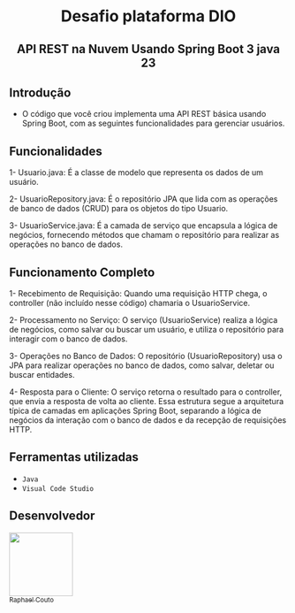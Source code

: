 <h1 align="center"> Desafio plataforma DIO </h1>
<h2 align="center"> API REST na Nuvem Usando Spring Boot 3 java 23 </h2>

## Introdução
- O código que você criou implementa uma API REST básica usando Spring Boot, com as seguintes funcionalidades para gerenciar usuários.

## Funcionalidades
1- Usuario.java: É a classe de modelo que representa os dados de um usuário.

2- UsuarioRepository.java: É o repositório JPA que lida com as operações de banco de dados (CRUD) para os objetos do tipo Usuario.

3- UsuarioService.java: É a camada de serviço que encapsula a lógica de negócios, fornecendo métodos que chamam o repositório para realizar as operações no banco de dados.

## Funcionamento Completo
1- Recebimento de Requisição: Quando uma requisição HTTP chega, o controller (não incluído nesse código) chamaria o UsuarioService.

2- Processamento no Serviço: O serviço (UsuarioService) realiza a lógica de negócios, como salvar ou buscar um usuário, e utiliza o repositório para interagir com o banco de dados.

3- Operações no Banco de Dados: O repositório (UsuarioRepository) usa o JPA para realizar operações no banco de dados, como salvar, deletar ou buscar entidades.

4- Resposta para o Cliente: O serviço retorna o resultado para o controller, que envia a resposta de volta ao cliente.
Essa estrutura segue a arquitetura típica de camadas em aplicações Spring Boot, separando a lógica de negócios da interação com o banco de dados e da recepção de requisições HTTP.

<h2>Ferramentas utilizadas</h2>

- ``Java``
- ``Visual Code Studio``

<h2>Desenvolvedor</h2>

[<img src="https://avatars.githubusercontent.com/u/159970639?v=4" width=115><br><sub>Raphael Couto</sub>](https://github.com/090Raphael)
